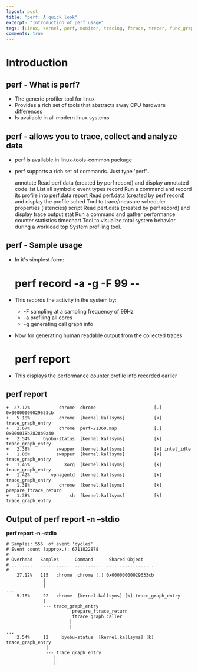 ```yaml
---
layout: post
title: "perf: A quick look"
excerpt: "Introduction of perf usage"
tags: [Linux, kernel, perf, monitor, tracing, ftrace, tracer, func_graph, call graphs ]
comments: true
---
```


# Introduction<a id="orgheadline6"></a>

## perf - What is perf?<a id="orgheadline1"></a>

-   The generic profiler tool for linux
-   Provides a rich set of tools that abstracts away CPU hardware differences
-   Is available in all modern linux systems

## perf - allows you to trace, collect and analyze data<a id="orgheadline2"></a>

-   perf is available in linux-tools-common package
-   perf supports a rich set of commands. Just type 'perf'..

    annotate        Read perf.data (created by perf record) and display annotated code
    list            List all symbolic event types
    record          Run a command and record its profile into perf.data
    report          Read perf.data (created by perf record) and display the profile
    sched           Tool to trace/measure scheduler properties (latencies)
    script          Read perf.data (created by perf record) and display trace output
    stat            Run a command and gather performance counter statistics
    timechart       Tool to visualize total system behavior during a workload
    top             System profiling tool.

## perf - Sample usage<a id="orgheadline3"></a>

-   In it's simplest form:

    # perf record -a -g -F 99 --

-   This records the activity in the system by:
    -   -F sampling at a sampling frequency of 99Hz
    -   -a profiling all cores
    -   -g generating call graph info
-   Now for generating human readable output from the collected traces

    # perf report

-   This displays the performance counter profile info recorded
    earlier

## perf report<a id="orgheadline4"></a>

    +  27.12%           chrome  chrome                      [.] 0x00000000029633cb                                                                                            
    +   5.18%           chrome  [kernel.kallsyms]           [k] trace_graph_entry                                                                                             
    +   2.67%           chrome  perf-21360.map              [.] 0x000018b2828b9a40                                                                                            
    +   2.54%     byobu-status  [kernel.kallsyms]           [k] trace_graph_entry                                                                                             
    +   2.38%          swapper  [kernel.kallsyms]           [k] intel_idle                                                                                                    
    +   1.86%          swapper  [kernel.kallsyms]           [k] trace_graph_entry                                                                                             
    +   1.45%             Xorg  [kernel.kallsyms]           [k] trace_graph_entry                                                                                             
    +   1.42%        vpnagentd  [kernel.kallsyms]           [k] trace_graph_entry                                                                                             
    +   1.38%           chrome  [kernel.kallsyms]           [k] prepare_ftrace_return                                                                                         
    +   1.38%               sh  [kernel.kallsyms]           [k] trace_graph_entry

## Output of perf report -n &#x2013;stdio<a id="orgheadline5"></a>

**perf report -n &#x2013;stdio**

    # Samples: 556  of event 'cycles'
    # Event count (approx.): 6711822878
    #
    # Overhead   Samples      Command      Shared Object                                                                                                     
    # ........  ............  ..........  ..................
    #
        27.12%   115   chrome  chrome [.] 0x00000000029633cb                                                                             
                  |
                  |
    ...
        5.18%     22   chrome  [kernel.kallsyms] [k] trace_graph_entry                                                                              
                  |
                  --- trace_graph_entry
                             prepare_ftrace_return
                             ftrace_graph_caller
                            |
                            |
    ...
        2.54%     12     byobu-status  [kernel.kallsyms] [k] trace_graph_entry                                                                              
                   |
                   --- trace_graph_entry
                      |
                      |